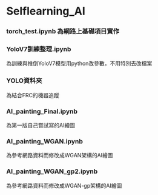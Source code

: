 # Selflearning_AI

### torch_test.ipynb 為網路上基礎項目實作  
### YoloV7訓練整理.ipynb  
為訓練與推倒YoloV7模型用python改參數，不用特別去改檔案  
### YOLO資料夾  
為結合FRC的機器追蹤  
### AI_painting_Final.ipynb  
為第一版自己嘗試寫的AI繪圖  
### AI_painting_WGAN.ipynb  
為參考網路資料而修改成WGAN架構的AI繪圖  
### AI_painting_WGAN_gp2.ipynb  
為參考網路資料而修改成WGAN-gp架構的AI繪圖  
